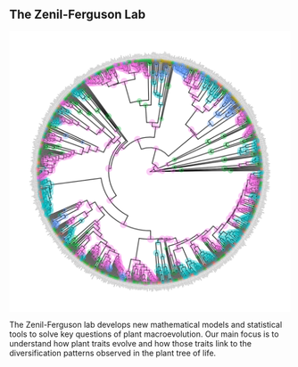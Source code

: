 

## The Zenil-Ferguson Lab
<img align="center" alt="Diversification" src="muhisse.png">

The Zenil-Ferguson lab develops new mathematical models and statistical tools to solve key questions of plant macroevolution. Our main focus is to understand how plant traits evolve and how those traits link to the diversification patterns observed in the plant tree of life.

